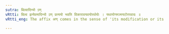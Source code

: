 ```yaml
---
sutra: बिल्वादिभ्यो ऽण्
vRtti: बिल्व इत्येवमादिभ्यो ऽण् प्रत्ययो भवति विकारावयवयोरर्थयोः । यथायोगमञ्मयटोरपवादः ॥
vRtti_eng: The affix अण् comes in the sense of 'its modification or its part,' after the words बिल्व &c.

---
```

